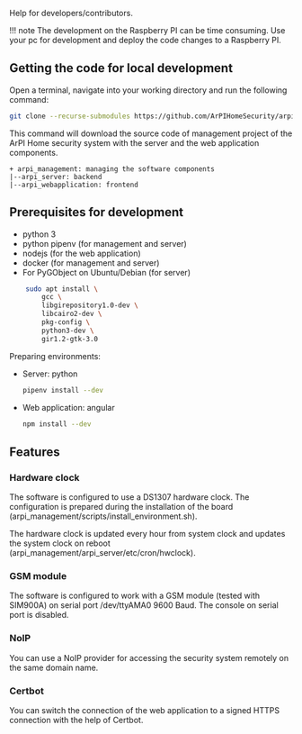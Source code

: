 Help for developers/contributors.

!!! note
    The development on the Raspberry PI can be time consuming.
    Use your pc for development and deploy the code changes to a Raspberry PI.

## Getting the code for local development

Open a terminal, navigate into your working directory and run the following command:
```bash
git clone --recurse-submodules https://github.com/ArPIHomeSecurity/arpi_management.git
```
This command will download the source code of management project of
the ArPI Home security system with the server and the web application components.

```
+ arpi_management: managing the software components
|--arpi_server: backend
|--arpi_webapplication: frontend
```

## Prerequisites for development

* python 3
* python pipenv (for management and server)
* nodejs (for the web application)
* docker (for management and server)
* For PyGObject on Ubuntu/Debian (for server)
```bash
    sudo apt install \
        gcc \
        libgirepository1.0-dev \
        libcairo2-dev \
        pkg-config \
        python3-dev \
        gir1.2-gtk-3.0
```

Preparing environments:

* Server: python
    ```bash
    pipenv install --dev
    ```
* Web application: angular
    ```bash
    npm install --dev
    ```

## Features

### Hardware clock

The software is configured to use a DS1307 hardware clock. The configuration is prepared
during the installation of the board (arpi_management/scripts/install_environment.sh).

The hardware clock is updated every hour from system clock and updates
the system clock on reboot (arpi_management/arpi_server/etc/cron/hwclock).

### GSM module

The software is configured to work with a GSM module (tested with SIM900A) on serial port /dev/ttyAMA0 9600 Baud.
The console on serial port is disabled.

### NoIP

You can use a NoIP provider for accessing the security system remotely
on the same domain name.

### Certbot

You can switch the connection of the web application to a signed HTTPS connection
with the help of Certbot.
